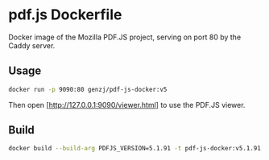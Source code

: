# pdf.js Dockerfile

Docker image of the Mozilla PDF.JS project, serving on port 80 by the Caddy
server.

## Usage

```sh
docker run -p 9090:80 genzj/pdf-js-docker:v5
```

Then open [http://127.0.0.1:9090/viewer.html] to use the PDF.JS viewer.

## Build

```sh
docker build --build-arg PDFJS_VERSION=5.1.91 -t pdf-js-docker:v5.1.91 .
```
